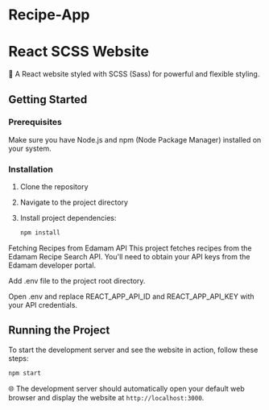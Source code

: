 # Recipe-App

# React SCSS Website

🚀 A React website styled with SCSS (Sass) for powerful and flexible styling.

## Getting Started

### Prerequisites

Make sure you have Node.js and npm (Node Package Manager) installed on your system.

### Installation

1. Clone the repository

2. Navigate to the project directory

3. Install project dependencies:

   ```bash
   npm install
   ```
Fetching Recipes from Edamam API
This project fetches recipes from the Edamam Recipe Search API. You'll need to obtain your API keys from the Edamam developer portal.

Add  .env file to the project root directory.

Open .env and replace REACT_APP_API_ID and REACT_APP_API_KEY with your API credentials.

## Running the Project

To start the development server and see the website in action, follow these steps:

```bash
npm start
```

🌐 The development server should automatically open your default web browser and display the website at `http://localhost:3000`.
